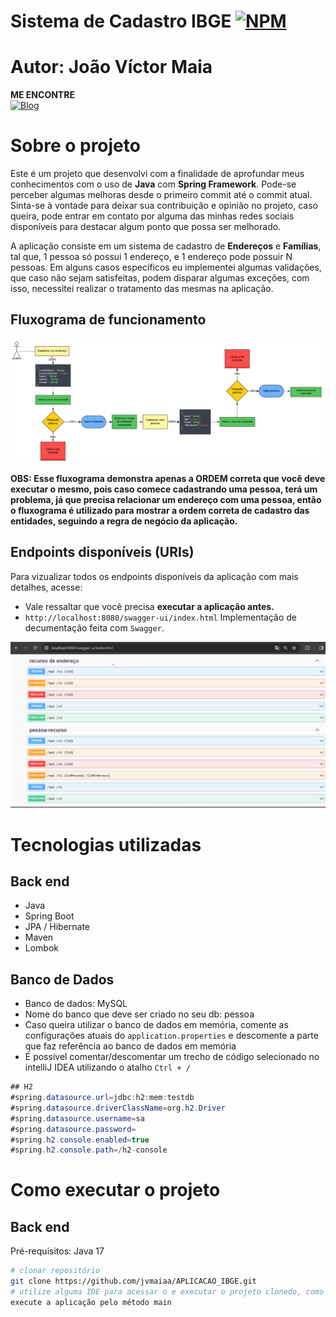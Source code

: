 # Sistema de Cadastro IBGE [![NPM](https://img.shields.io/npm/l/react)](https://github.com/jvmaiaa/APLICACAO_IBGE/edit/main/LICENSE)

# Autor: João Víctor Maia
**ME ENCONTRE**   
[![Blog](https://img.shields.io/badge/LinkedIn-0077B5?style=for-the-badge&logo=linkedin&logoColor=white)](https://www.linkedin.com/in/joão-víctor-maia-4b9961265/)



# Sobre o projeto

Este é um projeto que desenvolvi com a finalidade de aprofundar meus conhecimentos com o uso de **Java** com **Spring Framework**. Pode-se perceber algumas melhoras desde o primeiro commit até o commit atual. Sinta-se à vontade para deixar sua contribuição e opinião no projeto, caso queira, pode entrar em contato por alguma das minhas redes sociais disponíveis para destacar algum ponto que possa ser melhorado.

A aplicação consiste em um sistema de cadastro de **Endereços** e **Famílias**, tal que, 1 pessoa só possui 1 endereço, e 1 endereço pode possuir N pessoas. Em alguns casos específicos eu implementei algumas validações, que caso não sejam satisfeitas, podem disparar algumas exceções, com isso, necessitei realizar o tratamento das mesmas na aplicação.

## Fluxograma de funcionamento
![diagrama](<Caso de Uso Sistema IBGE.png>)

**OBS: Esse fluxograma demonstra apenas a ORDEM correta que você deve executar o mesmo, pois caso comece cadastrando uma pessoa, terá um problema, já que precisa relacionar um endereço com uma pessoa, então o fluxograma é utilizado para mostrar a ordem correta de cadastro das entidades, seguindo a regra de negócio da aplicação.**
## Endpoints disponíveis (URIs)
Para vizualizar todos os endpoints disponíveis da aplicação com mais detalhes, acesse:
- Vale ressaltar que você precisa **executar a aplicação antes.**
- `http://localhost:8080/swagger-ui/index.html`
Implementação de decumentação feita com `Swagger`.

![alt text](Swagger.png)
# Tecnologias utilizadas
## Back end
- Java
- Spring Boot
- JPA / Hibernate
- Maven
- Lombok
## Banco de Dados
- Banco de dados: MySQL
- Nome do banco que deve ser criado no seu db: pessoa
- Caso queira utilizar o banco de dados em memória, comente as configurações atuais do `application.properties` e descomente a parte que faz referência ao banco de dados em memória
- É possível comentar/descomentar um trecho de código selecionado no intelliJ IDEA utilizando o atalho `Ctrl + /`
```java
## H2
#spring.datasource.url=jdbc:h2:mem:testdb
#spring.datasource.driverClassName=org.h2.Driver
#spring.datasource.username=sa
#spring.datasource.password=
#spring.h2.console.enabled=true
#spring.h2.console.path=/h2-console
```
# Como executar o projeto
## Back end
Pré-requisitos: Java 17
```bash
# clonar repositório
git clone https://github.com/jvmaiaa/APLICACAO_IBGE.git
# utilize alguma IDE para acessar o e executar o projeto clonedo, como por exemplo o IntelliJ IDEA
execute a aplicação pelo método main
```

